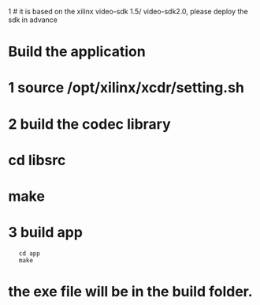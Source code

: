 1  # it is based on the xilinx video-sdk 1.5/ video-sdk2.0, please deploy the sdk in advance
   
   # Build the application
   # 1 source /opt/xilinx/xcdr/setting.sh
   # 2 build the codec library
   #   cd libsrc
   #   make
   # 3 build app
       cd app
       make
   # the exe file will be in the build folder.

